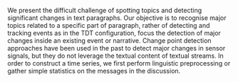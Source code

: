  We present the difficult challenge of
spotting topics and detecting significant changes in
text paragraphs. Our objective is to recognise major
topics related to a specific part of paragraph, rather
of detecting and tracking events as in the TDT
configuration, focus the detection of major changes
inside an existing event or narrative. Change point
detection approaches have been used in the past to
detect major changes in sensor signals, but they do
not leverage the textual content of textual streams.
In order to construct a time series, we first perform
linguistic preprocessing or gather simple statistics
on the messages in the discussion.
